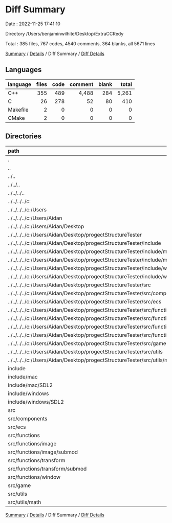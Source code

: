 # Diff Summary

Date : 2022-11-25 17:41:10

Directory /Users/benjaminwilhite/Desktop/ExtraCCRedy

Total : 385 files,  767 codes, 4540 comments, 364 blanks, all 5671 lines

[Summary](results.md) / [Details](details.md) / Diff Summary / [Diff Details](diff-details.md)

## Languages
| language | files | code | comment | blank | total |
| :--- | ---: | ---: | ---: | ---: | ---: |
| C++ | 355 | 489 | 4,488 | 284 | 5,261 |
| C | 26 | 278 | 52 | 80 | 410 |
| Makefile | 2 | 0 | 0 | 0 | 0 |
| CMake | 2 | 0 | 0 | 0 | 0 |

## Directories
| path | files | code | comment | blank | total |
| :--- | ---: | ---: | ---: | ---: | ---: |
| . | 385 | 767 | 4,540 | 364 | 5,671 |
| .. | 190 | -47,925 | -49,003 | -8,580 | -105,508 |
| ../.. | 190 | -47,925 | -49,003 | -8,580 | -105,508 |
| ../../.. | 190 | -47,925 | -49,003 | -8,580 | -105,508 |
| ../../../.. | 190 | -47,925 | -49,003 | -8,580 | -105,508 |
| ../../../../c: | 190 | -47,925 | -49,003 | -8,580 | -105,508 |
| ../../../../c:/Users | 190 | -47,925 | -49,003 | -8,580 | -105,508 |
| ../../../../c:/Users/Aidan | 190 | -47,925 | -49,003 | -8,580 | -105,508 |
| ../../../../c:/Users/Aidan/Desktop | 190 | -47,925 | -49,003 | -8,580 | -105,508 |
| ../../../../c:/Users/Aidan/Desktop/progectStructureTester | 190 | -47,925 | -49,003 | -8,580 | -105,508 |
| ../../../../c:/Users/Aidan/Desktop/progectStructureTester/include | 171 | -47,457 | -48,908 | -8,407 | -104,772 |
| ../../../../c:/Users/Aidan/Desktop/progectStructureTester/include/mac | 78 | -22,514 | -22,121 | -3,918 | -48,553 |
| ../../../../c:/Users/Aidan/Desktop/progectStructureTester/include/mac/SDL2 | 78 | -22,514 | -22,121 | -3,918 | -48,553 |
| ../../../../c:/Users/Aidan/Desktop/progectStructureTester/include/windows | 93 | -24,943 | -26,787 | -4,489 | -56,219 |
| ../../../../c:/Users/Aidan/Desktop/progectStructureTester/include/windows/SDL2 | 93 | -24,943 | -26,787 | -4,489 | -56,219 |
| ../../../../c:/Users/Aidan/Desktop/progectStructureTester/src | 18 | -451 | -95 | -167 | -713 |
| ../../../../c:/Users/Aidan/Desktop/progectStructureTester/src/components | 4 | -45 | -17 | -24 | -86 |
| ../../../../c:/Users/Aidan/Desktop/progectStructureTester/src/ecs | 2 | -63 | -16 | -33 | -112 |
| ../../../../c:/Users/Aidan/Desktop/progectStructureTester/src/functions | 4 | -197 | -27 | -64 | -288 |
| ../../../../c:/Users/Aidan/Desktop/progectStructureTester/src/functions/image | 1 | -70 | -12 | -20 | -102 |
| ../../../../c:/Users/Aidan/Desktop/progectStructureTester/src/functions/transform | 1 | -20 | 0 | -4 | -24 |
| ../../../../c:/Users/Aidan/Desktop/progectStructureTester/src/functions/window | 1 | -90 | -9 | -31 | -130 |
| ../../../../c:/Users/Aidan/Desktop/progectStructureTester/src/game | 2 | -20 | 0 | -9 | -29 |
| ../../../../c:/Users/Aidan/Desktop/progectStructureTester/src/utils | 5 | -74 | -32 | -21 | -127 |
| ../../../../c:/Users/Aidan/Desktop/progectStructureTester/src/utils/math | 2 | -14 | 0 | -5 | -19 |
| include | 173 | 47,831 | 53,385 | 8,658 | 109,874 |
| include/mac | 80 | 22,888 | 26,598 | 4,169 | 53,655 |
| include/mac/SDL2 | 80 | 22,888 | 26,598 | 4,169 | 53,655 |
| include/windows | 93 | 24,943 | 26,787 | 4,489 | 56,219 |
| include/windows/SDL2 | 93 | 24,943 | 26,787 | 4,489 | 56,219 |
| src | 21 | 844 | 158 | 280 | 1,282 |
| src/components | 4 | 86 | 18 | 41 | 145 |
| src/ecs | 2 | 68 | 21 | 35 | 124 |
| src/functions | 7 | 481 | 73 | 139 | 693 |
| src/functions/image | 3 | 281 | 53 | 83 | 417 |
| src/functions/image/submod | 2 | 159 | 17 | 43 | 219 |
| src/functions/transform | 2 | 61 | 1 | 12 | 74 |
| src/functions/transform/submod | 1 | 20 | 1 | 5 | 26 |
| src/functions/window | 1 | 100 | 11 | 33 | 144 |
| src/game | 2 | 78 | 0 | 23 | 101 |
| src/utils | 5 | 80 | 44 | 26 | 150 |
| src/utils/math | 2 | 18 | 12 | 8 | 38 |

[Summary](results.md) / [Details](details.md) / Diff Summary / [Diff Details](diff-details.md)